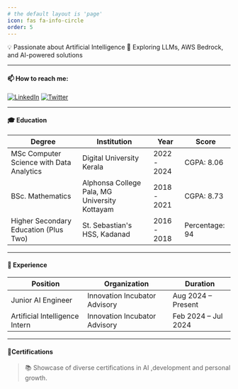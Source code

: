 ```yaml
---
# the default layout is 'page'
icon: fas fa-info-circle
order: 5
---
```


<!-- > Add Markdown syntax content to file `_tabs/about.md`{: .filepath } and it will show up on this page.
{: .prompt-tip } -->

💡 Passionate about Artificial Intelligence
🚀 Exploring LLMs, AWS Bedrock, and AI-powered solutions

----

#### 📫 How to reach me:  
[![LinkedIn](https://img.shields.io/badge/-LinkedIn-blue?style=flat-square&logo=linkedin)](https://www.linkedin.com/in/riyageorgek) 
[![Twitter](https://img.shields.io/badge/-Twitter-blue?style=flat-square&logo=twitter)](https://twitter.com/riyageorgek)

----

#### 🎓 Education

<table>
  <thead>
    <tr>
      <th>Degree</th>
      <th>Institution</th>
      <th>Year</th>
      <th>Score</th>
    </tr>
  </thead>
  <tbody>
    <tr>
      <td>MSc Computer Science with Data Analytics</td>
      <td>Digital University Kerala</td>
      <td>2022 - 2024</td>
      <td>CGPA: 8.06</td>
    </tr>
    <tr>
      <td>BSc. Mathematics</td>
      <td>Alphonsa College Pala, MG University Kottayam</td>
      <td>2018 - 2021</td>
      <td>CGPA: 8.73</td>
    </tr>
    <tr>
      <td>Higher Secondary Education (Plus Two)</td>
      <td>St. Sebastian's HSS, Kadanad</td>
      <td>2016 - 2018</td>
      <td>Percentage: 94</td>
    </tr>
    <!-- <tr>
      <td>High School</td>
      <td>St. John's HS, Kurumannu</td>
      <td>2016</td>
      <td>Grade: A+</td>
    </tr> -->
  </tbody>
</table>

----

#### 💼 Experience

<table>
  <thead>
    <tr>
      <th>Position</th>
      <th>Organization</th>
      <th>Duration</th>
    </tr>
  </thead>
  <tbody>
    <tr>
      <td>Junior AI Engineer</td>
      <td>Innovation Incubator Advisory</td>
      <td>Aug 2024 – Present</td>
    </tr>
    <tr>
      <td>Artificial Intelligence Intern</td>
      <td>Innovation Incubator Advisory</td>
      <td>Feb 2024 – Jul 2024</td>
    </tr>
  </tbody>
</table>

----

#### 🏅Certifications
> 📚 Showcase of diverse certifications in AI ,development and personal growth.

<style>
  .cert-grid {
    display: flex;
    flex-wrap: wrap;
    gap: 1rem;
    justify-content: start;
  }

  .cert-grid-item {
    width: 220px;
    height: 160px;
    border-radius: 12px;
    overflow: hidden;
    box-shadow: 0 4px 8px rgba(0, 0, 0, 0.1);
    transition: transform 0.2s ease, box-shadow 0.2s ease;
    color: white;
    display: flex;
    flex-direction: column;
    justify-content: center;
    text-align: center;
    padding: 1rem;
  }

  .cert-grid-item:hover {
    transform: scale(1.03);
    box-shadow: 0 8px 16px rgba(0, 0, 0, 0.2);
  }

  .cert-icon {
    font-size: 1.8rem;
    margin-bottom: 0.5rem;
  }

  .cert-caption {
    font-size: 0.9rem;
    font-weight: bold;
  }

  .cert-detail {
    font-size: 0.75rem;
    opacity: 0.9;
  }

  .cert-grid-item:nth-child(12n+1) {
  background: linear-gradient(135deg, #ff7e5f, #feb47b); /* Coral Sunset */
  }

  .cert-grid-item:nth-child(12n+2) {
    background: linear-gradient(135deg, #6a11cb, #2575fc); /* Purple Blue */
  }

  .cert-grid-item:nth-child(12n+3) {
    background: linear-gradient(135deg, #43cea2, #185a9d); /* Aqua Navy */
  }

  .cert-grid-item:nth-child(12n+4) {
    background: linear-gradient(135deg, #f7971e, #ffd200); /* Orange Sun */
  }

  .cert-grid-item:nth-child(12n+5) {
    background: linear-gradient(135deg, #ff4e50, #f9d423); /* Blood Orange */
  }

  .cert-grid-item:nth-child(12n+6) {
    background: linear-gradient(135deg, #00c6ff, #0072ff); /* Sky Blue */
  }

  .cert-grid-item:nth-child(12n+7) {
    background: linear-gradient(135deg, #f953c6, #b91d73); /* Pink Magenta */
  }

  .cert-grid-item:nth-child(12n+8) {
    background: linear-gradient(135deg, #00b09b, #96c93d); /* Emerald Lime */
  }

  .cert-grid-item:nth-child(12n+9) {
    background: linear-gradient(135deg, #f7797d, #FBD786); /* Soft Coral Yellow */
  }

  .cert-grid-item:nth-child(12n+10) {
    background: linear-gradient(135deg, #4facfe, #00f2fe); /* Electric Sky */
  }

  .cert-grid-item:nth-child(12n+11) {
    background: linear-gradient(135deg, #a18cd1, #fbc2eb); /* Lavender Pink */
  }

  .cert-grid-item:nth-child(12n) {
    background: linear-gradient(135deg, #84fab0, #8fd3f4); /* Minty Sky */
  }
</style>

<div class="cert-grid">
  <!-- Certificate items will go here -->
</div>

<script>
  const certificates = [
    { title: "Project Management Essentials", url: "https://drive.google.com/file/d/1QcG_0_XWjXJnnajUjYSEWKr5-EZCiRA2/view?usp=drive_link", icon: "fas fa-award", provider: "Innovation Incubator Advisory", date: "September 2025" },
    { title: "Vibe Coding", url: "https://www.sololearn.com/certificates/CC-2ZEIVTFH", icon: "fas fa-robot", provider: "Sololearn", date: "August 2025" },
    { title: "Generative AI in Practice", url: "https://www.sololearn.com/en/certificates/CC-X98QU8L5", icon: "fas fa-brain", provider: "Sololearn", date: "July 2025" },
    { title: "Prompt Engineering", url: "https://www.sololearn.com/en/certificates/CC-JO9M0AWF", icon: "fas fa-code", provider: "Sololearn", date: "July 2025" },
    { title: "Neo4j Fundamentals", url: "https://graphacademy.neo4j.com/c/891c5176-8d60-497e-824d-93217199bc70/", icon: "fas fa-project-diagram", provider: "Neo4j", date: "July 2024" },
    { title: "OpenCV Bootcamp", url: "https://courses.opencv.org/certificates/6dd2df8e0e2b4b37bcacc8c5f573a788", icon: "fas fa-camera", provider: "OpenCV University", date: "February 2024" },
    { title: "Certified Blockchain Associate", url: "https://verify.kba.ai/view/IIITMK-KBA-CBA-OL-31692", icon: "fas fa-link", provider: "KBA", date: "December 2023" },
    { title: "Decision Tree", url: "https://verify.mygreatlearning.com/verify/VUMDNAKN", icon: "fas fa-code-branch", provider: "Great Learning", date: "December 2023" },
    { title: "Introduction to SQL", url: "https://www.sololearn.com/certificates/CC-UEVKUMUC", icon: "fas fa-database", provider: "Sololearn", date: "December 2023" },
    { title: "KNN Algorithm", url: "https://verify.mygreatlearning.com/verify/ZUESYLNS", icon: "fas fa-cogs", provider: "Great Learning", date: "December 2023" },
    { title: "Linear Regression", url: "https://verify.mygreatlearning.com/verify/XJLPKKRB", icon: "fas fa-chart-line", provider: "Great Learning", date: "December 2023" },
    { title: "Object Localization with TensorFlow", url: "https://www.coursera.org/account/accomplishments/certificate/L52NMH9S5YST", icon: "fas fa-crosshairs", provider: "Coursera", date: "December 2023" },
    { title: "Overview of Data Visualization", url: "https://www.coursera.org/account/accomplishments/certificate/L52NMH9S5YST", icon: "fas fa-chart-pie", provider: "Coursera", date: "December 2023" },
    { title: "Python (Basic) Certificate", url: "https://www.hackerrank.com/certificates/7edf79af0693", icon: "fab fa-python", provider: "HackerRank", date: "December 2023" },
    { title: "SQL Intermediate", url: "https://www.sololearn.com/certificates/CC-IR6DBC6B", icon: "fas fa-database", provider: "Sololearn", date: "December 2023" },
    { title: "Support Vector Machines", url: "https://verify.mygreatlearning.com/verify/QUUHTBBA", icon: "fas fa-sliders-h", provider: "Great Learning", date: "December 2023" },
    { title: "Ethereum Fundamentals Program", url: "https://verify.kba.ai/view/IIITMK-KBA-EFP-OL-31418", icon: "fab fa-ethereum", provider: "KBA", date: "November 2023" },
    { title: "Blockchain Foundation Program", url: "https://verify.kba.ai/view/IIITMK-KBA-BFP-OL-31155", icon: "fas fa-cube", provider: "KBA", date: "Octobar 2023" },
    { title: "Data Analysis using PySpark", url: "https://verify.mygreatlearning.com/verify/RRXKSIHU", icon: "fas fa-fire", provider: "Great Learning", date: "Octobar 2023" },
    { title: "Graph Modeling with Neo4j", url: "https://skillsoft.digitalbadges.skillsoft.com/6625bfe7-b42d-4181-8d4e-4720091afea2#gs.6ju96t", icon: "fas fa-project-diagram", provider: "Skillsoft", date: "Octobar 2023" },
    { title: "Introduction to Big Data and Hadoop", url: "https://verify.mygreatlearning.com/verify/HADSRHYE", icon: "fas fa-server", provider: "Great Learning", date: "Octobar 2023" },
    { title: "Photography Competition Participation", url: "https://drive.google.com/file/d/1g3Q7dJOSi-39QeNyeq5raOFoVswW2SvF/view?usp=sharing", icon: "fas fa-camera-retro", provider: "Digital University Kerala", date: "September 2023" },
    { title: "ChatGPT for Data Analytics", url: "https://certificates.mavenanalytics.io/32d18d2c-c70b-4fa8-bd1d-0723e2854003", icon: "fas fa-brain", provider: "Maven Analytics", date: "August 2023" },
    { title: "Data Visualization With Power BI", url: "https://verify.mygreatlearning.com/verify/YORTMJHI", icon: "fas fa-chart-bar", provider: "Great Learning", date: "August 2023" },
    { title: "Data Visualization using Tableau", url: "https://verify.mygreatlearning.com/verify/HPIDILDO", icon: "fas fa-chart-area", provider: "Great Learning", date: "August 2023" },
    { title: "Data Visualization: Empowering Business with Effective Insights", url: "https://forage-uploads-prod.s3.amazonaws.com/completion-certificates/Tata/MyXvBcppsW2FkNYCX_Tata_YSk44E4ZjCzCyYXQ4_1692007030550_completion_certificate.pdf", icon: "fas fa-lightbulb", provider: "Tata", date: "August 2023" },
    { title: "Flipkart GRiD 5.0 - Certificate of Participation", url: "https://unstop.com/certificate-preview/55c8e890-d1a8-4eeb-aba5-fcf9f3ee7bb3", icon: "fas fa-award", provider: "Unstop", date: "August 2023" },
    { title: "Generative AI Fundamentals", url: "https://www.cloudskillsboost.google/public_profiles/46ba3b88-4272-453e-a1e7-998a3e68b42c/badges/4638913", icon: "fas fa-microchip", provider: "Google Cloud Skills Boost", date: "August 2024" },
    { title: "Introduction to Deep Learning", url: "https://verify.mygreatlearning.com/verify/EGRKLXSV", icon: "fas fa-brain", provider: "Great Learning", date: "August 2024" },
    { title: "Data Analytics Virtual Experience Program", url: "https://forage-uploads-prod.s3.amazonaws.com/completion-certificates/Quantium/NkaC7knWtjSbi6aYv_Quantium_YSk44E4ZjCzCyYXQ4_1688730581209_completion_certificate.pdf", icon: "fas fa-laptop-code", provider: "Quantium", date: "July 2023" },
    { title: "Data Analytics and Visualization Virtual Experience", url: "https://forage-uploads-prod.s3.amazonaws.com/completion-certificates/Accenture%20North%20America/hzmoNKtzvAzXsEqx8_Accenture%20North%20America_YSk44E4ZjCzCyYXQ4_1688726615494_completion_certificate.pdf", icon: "fas fa-chart-line", provider: "Accenture", date: "July 2023" },
    { title: "Introduction to CSS", url: "https://www.sololearn.com/certificates/CC-A91ZB9XP", icon: "fab fa-css3-alt", provider: "Sololearn", date: "July 2023" },
    { title: "Introduction to HTML", url: "https://www.sololearn.com/certificates/CC-D0SGUARH", icon: "fab fa-html5", provider: "Sololearn", date: "July 2023" },
    { title: "Introduction to JavaScript", url: "https://www.sololearn.com/certificates/CC-ZKJDWMAV", icon: "fab fa-js", provider: "Sololearn", date: "July 2023" },
    { title: "Intro to Natural Language Processing", url: "https://verify.mygreatlearning.com/EULYSWJK", icon: "fas fa-language", provider: "Great Learning", date: "June 2023" },
    { title: "Machine Learning", url: "https://www.sololearn.com/certificates/CT-HXJ37NJY", icon: "fas fa-robot", provider: "Sololearn", date: "June 2023" },
    { title: "Python Core", url: "https://www.sololearn.com/certificates/CT-M2JTXGYW", icon: "fab fa-python", provider: "Sololearn", date: "June 2023" },
    { title: "Python for Beginners", url: "https://www.sololearn.com/certificates/CT-ISSV0LZD", icon: "fab fa-python", provider: "Sololearn", date: "June 2023" },
    { title: "Unsupervised ML with K-Means", url: "https://verify.mygreatlearning.com/FTBILYTO", icon: "fas fa-project-diagram", provider: "Great Learning", date: "June 2023" },
    { title: "Data Analytics Consulting Virtual Internship", url: "https://forage-uploads-prod.s3.amazonaws.com/completion-certificates/KPMG%20AU/m7W4GMqeT3bh9Nb2c_KPMG%20AU_YSk44E4ZjCzCyYXQ4_1682220132382_completion_certificate.pdf", icon: "fas fa-briefcase", provider: "KPMG", date: "April 2023" },
    { title: "Introduction to Data Analytics", url: "https://coursera.org/verify/44PVMR7GE6M8", icon: "fas fa-database", provider: "Coursera", date: "April 2023" },
    { title: "IEEE Ideation Workshop", url: "https://drive.google.com/file/d/1fmbmKP72wWIK-rUVDtRLdF8lI_S-CYdw/view", icon: "fas fa-lightbulb", provider: "IEEE CASS", date: "September 2022" },
    { title: "Geometrical Charts - Merit", url: "https://drive.google.com/file/d/1lvbqk-jHVOWgN1CmK3Y0GaTSzbKLx0ab/view?usp=sharing", icon: "fas fa-shapes", provider: "Educational Sub-district", date: "Octobar 2015" }
  ];

  const container = document.querySelector('.cert-grid');
  certificates.forEach(cert => {
    container.innerHTML += `
      <div class="cert-grid-item">
        <a href="${cert.url}" target="_blank" style="color: inherit; text-decoration: none;">
          <div class="cert-icon"><i class="${cert.icon}"></i></div>
          <div class="cert-caption">${cert.title}</div>
          <div class="cert-detail">${cert.provider} · ${cert.date}</div>
        </a>
      </div>
    `;
  });
</script>

